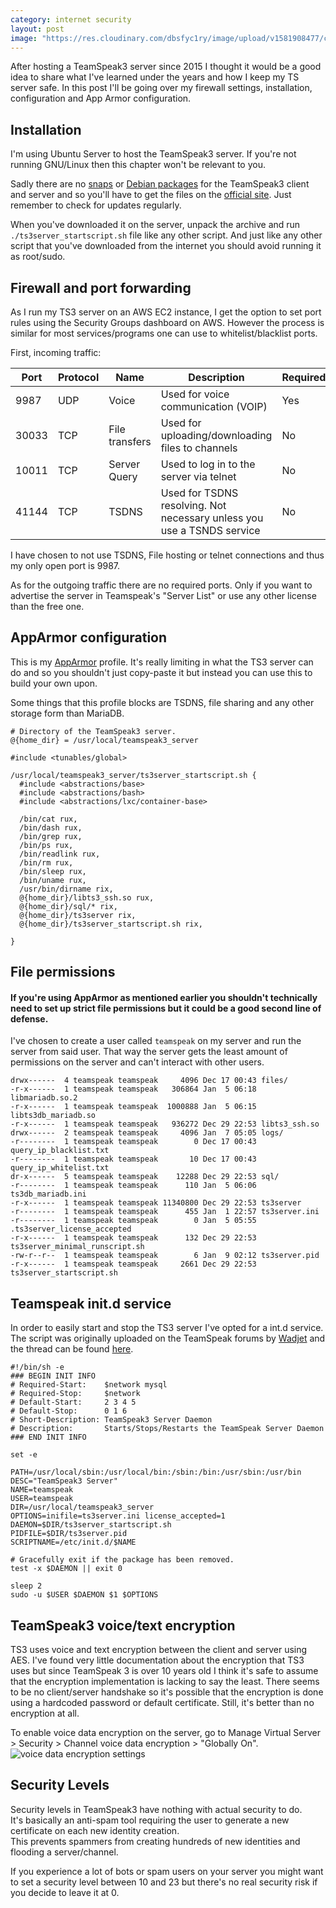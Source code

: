 ```yaml
---
category: internet security
layout: post
image: "https://res.cloudinary.com/dbsfyc1ry/image/upload/v1581908477/carlgo11.com/posts/ts_i9xxxa.svg"
---
```


After hosting a TeamSpeak3 server since 2015 I thought it would be a good idea to share  what I've learned under the years and how I keep my TS server safe.
In this post I'll be going over my firewall settings, installation, configuration and App Armor configuration.

## Installation
I'm using Ubuntu Server to host the TeamSpeak3 server. If you're not running GNU/Linux then this chapter won't be relevant to you.

Sadly there are no [snaps](https://snapcraft.io/) or [Debian packages](https://en.wikipedia.org/wiki/Deb_(file_format)) for the TeamSpeak3 client and server and so you'll have to get the files on the [official site](https://teamspeak.com).
Just remember to check for updates regularly.

When you've downloaded it on the server, unpack the archive and run `./ts3server_startscript.sh` file like any other script. And just like any other script that you've downloaded from the internet you should avoid running it as root/sudo.

## Firewall and port forwarding
As I run my TS3 server on an AWS EC2 instance, I get the option to set port rules using the Security Groups dashboard on AWS.
However the process is similar for most services/programs one can use to whitelist/blacklist ports.

First, incoming traffic:

Port | Protocol | Name | Description | Required
--- | --- | --- | --- | --- |
9987 | UDP | Voice | Used for voice communication (VOIP) | Yes
30033 | TCP | File transfers | Used for uploading/downloading files to channels | No
10011 | TCP | Server Query | Used to log in to the server via telnet | No
41144 | TCP | TSDNS | Used for TSDNS resolving. Not necessary unless you use a TSNDS service | No

I have chosen to not use TSDNS, File hosting or telnet connections and thus my only open port is 9987.

As for the outgoing traffic there are no required ports. Only if you want to advertise the server in Teamspeak's "Server List" or use any other license than the free one.

## AppArmor configuration
This is my [AppArmor](https://wiki.ubuntu.com/AppArmor) profile. It's really limiting in what the TS3 server can do and so you shouldn't just copy-paste it but instead you can use this to build your own upon.

Some things that this profile blocks are TSDNS, file sharing and any other storage form than MariaDB.

```SHELL
# Directory of the TeamSpeak3 server.
@{home_dir} = /usr/local/teamspeak3_server

#include <tunables/global>

/usr/local/teamspeak3_server/ts3server_startscript.sh {
  #include <abstractions/base>
  #include <abstractions/bash>
  #include <abstractions/lxc/container-base>

  /bin/cat rux,
  /bin/dash rux,
  /bin/grep rux,
  /bin/ps rux,
  /bin/readlink rux,
  /bin/rm rux,
  /bin/sleep rux,
  /bin/uname rux,
  /usr/bin/dirname rix,
  @{home_dir}/libts3_ssh.so rux,
  @{home_dir}/sql/* rix,
  @{home_dir}/ts3server rix,
  @{home_dir}/ts3server_startscript.sh rix,

}
```

## File permissions

#### If you're using AppArmor as mentioned earlier you shouldn't technically need to set up strict file permissions but it could be a good second line of defense.

I've chosen to create a user called `teamspeak` on my server and run the server from said user. That way the server gets the least amount of permissions on the server and can't interact with other users.

```SHELL
drwx------  4 teamspeak teamspeak     4096 Dec 17 00:43 files/
-r-x------  1 teamspeak teamspeak   306864 Jan  5 06:18 libmariadb.so.2
-r-x------  1 teamspeak teamspeak  1000888 Jan  5 06:15 libts3db_mariadb.so
-r-x------  1 teamspeak teamspeak   936272 Dec 29 22:53 libts3_ssh.so
drwx------  2 teamspeak teamspeak     4096 Jan  7 05:05 logs/
-r--------  1 teamspeak teamspeak        0 Dec 17 00:43 query_ip_blacklist.txt
-r--------  1 teamspeak teamspeak       10 Dec 17 00:43 query_ip_whitelist.txt
dr-x------  5 teamspeak teamspeak    12288 Dec 29 22:53 sql/
-r--------  1 teamspeak teamspeak      110 Jan  5 06:06 ts3db_mariadb.ini
-r-x------  1 teamspeak teamspeak 11340800 Dec 29 22:53 ts3server
-r--------  1 teamspeak teamspeak      455 Jan  1 22:57 ts3server.ini
-r--------  1 teamspeak teamspeak        0 Jan  5 05:55 .ts3server_license_accepted
-r-x------  1 teamspeak teamspeak      132 Dec 29 22:53 ts3server_minimal_runscript.sh
-rw-r--r--  1 teamspeak teamspeak        6 Jan  9 02:12 ts3server.pid
-r-x------  1 teamspeak teamspeak     2661 Dec 29 22:53 ts3server_startscript.sh
```

## Teamspeak init.d service
In order to easily start and stop the TS3 server I've opted for a int.d service. The script was originally uploaded on the TeamSpeak forums by [Wadjet](https://forum.teamspeak.com/members/159808-Wadjet?tab=aboutme) and the thread can be found [here](https://forum.teamspeak.com/threads/55383/?p=242834#post242834).

```SHELL
#!/bin/sh -e
### BEGIN INIT INFO
# Required-Start:    $network mysql
# Required-Stop:     $network
# Default-Start:     2 3 4 5
# Default-Stop:      0 1 6
# Short-Description: TeamSpeak3 Server Daemon
# Description:       Starts/Stops/Restarts the TeamSpeak Server Daemon
### END INIT INFO

set -e

PATH=/usr/local/sbin:/usr/local/bin:/sbin:/bin:/usr/sbin:/usr/bin
DESC="TeamSpeak3 Server"
NAME=teamspeak
USER=teamspeak
DIR=/usr/local/teamspeak3_server
OPTIONS=inifile=ts3server.ini license_accepted=1
DAEMON=$DIR/ts3server_startscript.sh
PIDFILE=$DIR/ts3server.pid
SCRIPTNAME=/etc/init.d/$NAME

# Gracefully exit if the package has been removed.
test -x $DAEMON || exit 0

sleep 2
sudo -u $USER $DAEMON $1 $OPTIONS
```

## TeamSpeak3 voice/text encryption
TS3 uses voice and text encryption between the client and server using AES.
I've found very little documentation about the encryption that TS3 uses but since TeamSpeak 3 is over 10 years old I think it's safe to assume that the encryption implementation is lacking to say the least.
There seems to be no client/server handshake so it's possible that the encryption is done using a hardcoded password or default certificate.
Still, it's better than no encryption at all.

To enable voice data encryption on the server, go to Manage Virtual Server > Security > Channel voice data encryption > "Globally On".
![voice data encryption settings](https://res.cloudinary.com/dbsfyc1ry/image/upload/v1578867112/carlgo11.com/posts/ts3_voip_encryption.png)

## Security Levels
Security levels in TeamSpeak3 have nothing with actual security to do.  
It's basically an anti-spam tool requiring the user to generate a new certificate on each new identity creation.  
This prevents spammers from creating hundreds of new identities and flooding a server/channel.

If you experience a lot of bots or spam users on your server you might want to set a security level between 10 and 23 but there's no real security risk if you decide to leave it at 0.
